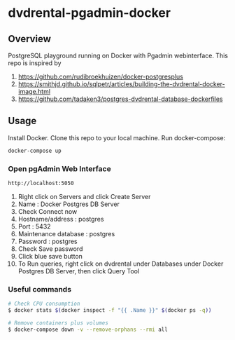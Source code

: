 # dvdrental-pgadmin-docker

## Overview
PostgreSQL playground running on Docker with Pgadmin webinterface. This repo is inspired by 

1. https://github.com/rudibroekhuizen/docker-postgresplus 
2. https://smithjd.github.io/sqlpetr/articles/building-the-dvdrental-docker-image.html
3. https://github.com/tadaken3/postgres-dvdrental-database-dockerfiles

## Usage
Install Docker. Clone this repo to your local machine. Run docker-compose: 
```bash
docker-compose up
```

### Open pgAdmin Web Interface
```bash
http://localhost:5050
```

1. Right click on Servers and click Create Server
2. Name : Docker Postgres DB Server
3. Check Connect now
3. Hostname/address : postgres
4. Port : 5432
5. Maintenance database : postgres
6. Password : postgres
7. Check Save password
8. Click blue save button
9. To Run queries, right click on dvdrental under Databases under Docker Postgres DB Server, then click Query Tool


### Useful commands
```bash
# Check CPU consumption
$ docker stats $(docker inspect -f "{{ .Name }}" $(docker ps -q))

# Remove containers plus volumes
$ docker-compose down -v --remove-orphans --rmi all
```